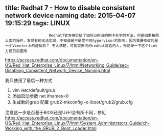 title: Redhat 7 - How to disable consistent network device naming
date: 2015-04-07 19:15:29
tags: LINUX
---


						Redhat7官方确实给了如何沿用旧的网卡名字的方法，但是如果按照上面的操作，发现有的无法实现，不知道是不是受不同hypervisor的影响，因为我要修改的是一个Vcenter上的虚拟机？ 不太清楚，可能需要问问redhat那边的人，先记录一下这个link方便日后查阅

https://access.redhat.com/documentation/en-US/Red_Hat_Enterprise_Linux/7/html/Networking_Guide/sec-Disabling_Consistent_Network_Device_Naming.html

我只使用了最后一种方式
1. vim /etc/default/grub
2. 添加启动参数
net.ifnames=0
3. 生成新的grub 配置
grub2-mkconfig -o /boot/grub2/grub.cfg

注意这一步是否基于BIOS还是UEFI会有所不同，参见
https://access.redhat.com/documentation/en-US/Red_Hat_Enterprise_Linux/7/html/System_Administrators_Guide/ch-Working_with_the_GRUB_2_Boot_Loader.html
                                   